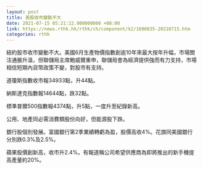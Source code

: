 ```yaml
---
layout: post
title: 美股收市變動不大
date: 2021-07-15 05:21:12.000000000 +08:00
link: https://news.rthk.hk/rthk/ch/component/k2/1600835-20210715.htm
categories: rthk
---
```


紐約股市收市變動不大。美國6月生產物價指數創逾10年來最大按年升幅，市場關注通脹升溫，但聯儲局主席鮑威爾重申，聯儲局會為經濟提供強而有力支持，市場相信短期內貨幣政策不變，對股市有支持。

道瓊斯指數收市報34933點，升44點。

納斯達克指數報14644點，跌32點。

標準普爾500指數報4374點，升5點，一度升至紀錄新高。

公用、地產同必需消費類股份向好，但能源股下跌。

銀行股個別發展。富國銀行第2季業績轉虧為盈，股價高收4%。花旗同美國銀行分別跌0.3%及2.5%。

蘋果股價創新高，收市升2.4%。有報道稱公司希望供應商為即將推出的新手機提高產量約20%。
